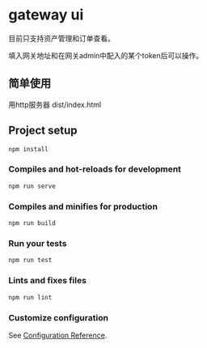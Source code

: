 # gateway ui

目前只支持资产管理和订单查看。

填入网关地址和在网关admin中配入的某个token后可以操作。

## 简单使用

用http服务器 dist/index.html

## Project setup
```
npm install
```

### Compiles and hot-reloads for development
```
npm run serve
```

### Compiles and minifies for production
```
npm run build
```

### Run your tests
```
npm run test
```

### Lints and fixes files
```
npm run lint
```

### Customize configuration
See [Configuration Reference](https://cli.vuejs.org/config/).

